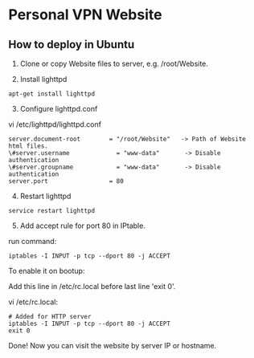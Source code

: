 # Personal VPN Website

## How to deploy in Ubuntu
1. Clone or copy Website files to server, e.g. /root/Website.

2. Install lighttpd

`apt-get install lighttpd`

3. Configure lighttpd.conf

vi /etc/lighttpd/lighttpd.conf
```
server.document-root        = "/root/Website"   -> Path of Website html files.
\#server.username             = "www-data"       -> Disable authentication
\#server.groupname            = "www-data"       -> Disable authentication
server.port                 = 80
```
4. Restart lighttpd

`service restart lighttpd`

5. Add accept rule for port 80 in IPtable.

run command:

`iptables -I INPUT -p tcp --dport 80 -j ACCEPT`

To enable it on bootup:

Add this line in /etc/rc.local before last line 'exit 0'.

vi /etc/rc.local:
```
# Added for HTTP server
iptables -I INPUT -p tcp --dport 80 -j ACCEPT
exit 0
```

Done! Now you can visit the website by server IP or hostname.
